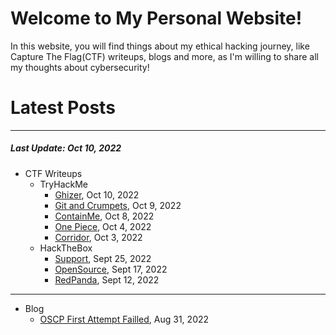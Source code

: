 # Welcome to My Personal Website!

In this website, you will find things about my ethical hacking journey, like Capture The Flag(CTF) writeups, blogs and more, as I'm willing to share all my thoughts about cybersecurity!

# Latest Posts

* * *
##### Last Update: Oct 10, 2022

- CTF Writeups
	- TryHackMe
		- [Ghizer](https://siunam321.github.io/ctf/tryhackme/Ghizer/), Oct 10, 2022
		- [Git and Crumpets](https://siunam321.github.io/ctf/tryhackme/Git-and-Crumpets/), Oct 9, 2022
		- [ContainMe](https://siunam321.github.io/ctf/tryhackme/ContainMe/), Oct 8, 2022
		- [One Piece](https://siunam321.github.io/ctf/tryhackme/One-Piece/), Oct 4, 2022
		- [Corridor](https://siunam321.github.io/ctf/tryhackme/Corridor/), Oct 3, 2022
	- HackTheBox
		- [Support](https://siunam321.github.io/ctf/hackthebox/Support/), Sept 25, 2022
		- [OpenSource](https://siunam321.github.io/ctf/hackthebox/OpenSource/), Sept 17, 2022
		- [RedPanda](https://siunam321.github.io/ctf/hackthebox/RedPanda/), Sept 12, 2022

* * *
- Blog
	- [OSCP First Attempt Failled](https://siunam321.github.io/blog/2022-08-31-OSCP-First-Attempt-Failled), Aug 31, 2022

